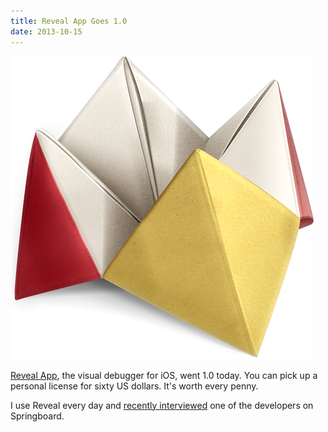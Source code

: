 ```yaml
---
title: Reveal App Goes 1.0
date: 2013-10-15
---
```



![](AB3E5593EB6843EB859FC52C3B223ACA.png)

[Reveal App](http://revealapp.com), the visual debugger for iOS, went 1.0 today. You can pick up a personal license for sixty US dollars. It's worth every penny.

I use Reveal every day and [recently interviewed](http://springboardshow.com/episodes/24) one of the developers on Springboard.


  